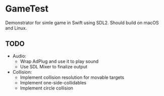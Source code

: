 # GameTest

Demonstrator for simle game in Swift using SDL2. Should build on macOS and Linux.

## TODO
- Audio:
  - Wrap AdPlug and use it to play sound
  - Use SDL Mixer to finalize output
- Collision:
  - Implement collision resolution for movable targets
  - Implement one-side-collidables
  - Implement circle collision
